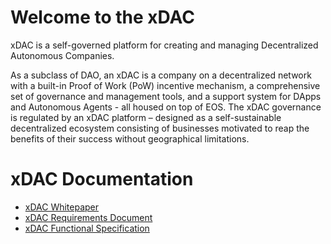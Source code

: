 # Welcome to the xDAC

xDAC is a self-governed platform for creating and managing Decentralized Autonomous Companies.

As a subclass of DAO, an xDAC is a company on a decentralized network with a built-in Proof of Work (PoW) incentive mechanism, a comprehensive set of governance and management tools, and a support system for DApps and Autonomous Agents - all housed on top of EOS. The xDAC governance is regulated by an xDAC platform – designed as a self-sustainable decentralized ecosystem consisting of businesses motivated to reap the benefits of their success without geographical limitations.

# xDAC Documentation

- [xDAC Whitepaper](/xDAC-Whitepaper.md)
- [xDAC Requirements Document](/xDAC-Requirements-Document.md)
- [xDAC Functional Specification](/xDAC-Functional-Specification.md)


<!-- Please go to [xDAC Wiki](https://github.com/xdacco/xdac-wiki/wiki).-->
